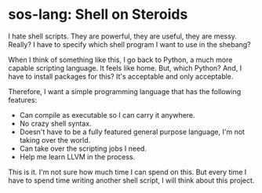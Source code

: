 # sos-lang: Shell on Steroids

I hate shell scripts. They are powerful, they are useful, they are messy.
Really? I have to specify which shell program I want to use in the shebang?

When I think of something like this, I go back to Python, a much more capable
scripting language. It feels like home. But, which Python? And, I have to
install packages for this? It's acceptable and only acceptable.

Therefore, I want a simple programming language that has the following features:

- Can compile as executable so I can carry it anywhere.
- No crazy shell syntax.
- Doesn't have to be a fully featured general purpose language, I'm not taking over the world.
- Can take over the scripting jobs I need.
- Help me learn LLVM in the process.

This is it. I'm not sure how much time I can spend on this.
But every time I have to spend time writing another shell script, I will think about this project.
